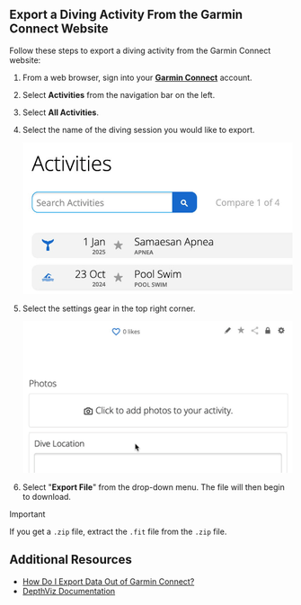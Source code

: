 ## Export a Diving Activity From the Garmin Connect Website

Follow these steps to export a diving activity from the Garmin Connect website:

1. From a web browser, sign into your [**Garmin Connect**](https://connect.garmin.com/signin/) account.

2. Select **Activities** from the navigation bar on the left.

3. Select **All Activities**.

4. Select the name of the diving session you would like to export.
   
   ![GIF showing the mouse clicking on the activity name in Garmin Connect](../assets/garmin_activity_cursor_click.gif)

5. Select the settings gear in the top right corner.
   
   ![GIF showing the mouse clicking on the settings gear and click Export File in Garmin Connect](../assets/garmin_export_fit_cursor_click.gif)

6. Select "**Export File**" from the drop-down menu. The file will then begin to download.

> [!IMPORTANT]
> If you get a `.zip` file, extract the `.fit` file from the `.zip` file.


## Additional Resources

- [How Do I Export Data Out of Garmin Connect?](https://support.garmin.com/en-US/?faq=W1TvTPW8JZ6LfJSfK512Q8)
- [DepthViz Documentation](https://github.com/noppanut15/depthviz)